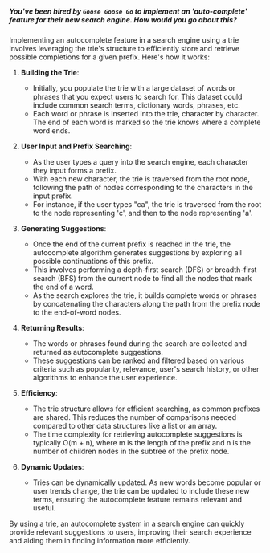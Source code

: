




##### You've been hired by `Goose Goose Go` to implement an 'auto-complete' feature for their new search engine. How would you go about this? 

Implementing an autocomplete feature in a search engine using a trie involves leveraging the trie's structure to efficiently store and retrieve possible completions for a given prefix. Here's how it works:

1. **Building the Trie**:
   - Initially, you populate the trie with a large dataset of words or phrases that you expect users to search for. This dataset could include common search terms, dictionary words, phrases, etc.
   - Each word or phrase is inserted into the trie, character by character. The end of each word is marked so the trie knows where a complete word ends.

2. **User Input and Prefix Searching**:
   - As the user types a query into the search engine, each character they input forms a prefix.
   - With each new character, the trie is traversed from the root node, following the path of nodes corresponding to the characters in the input prefix.
   - For instance, if the user types "ca", the trie is traversed from the root to the node representing 'c', and then to the node representing 'a'.

3. **Generating Suggestions**:
   - Once the end of the current prefix is reached in the trie, the autocomplete algorithm generates suggestions by exploring all possible continuations of this prefix.
   - This involves performing a depth-first search (DFS) or breadth-first search (BFS) from the current node to find all the nodes that mark the end of a word.
   - As the search explores the trie, it builds complete words or phrases by concatenating the characters along the path from the prefix node to the end-of-word nodes.

4. **Returning Results**:
   - The words or phrases found during the search are collected and returned as autocomplete suggestions.
   - These suggestions can be ranked and filtered based on various criteria such as popularity, relevance, user's search history, or other algorithms to enhance the user experience.

5. **Efficiency**:
   - The trie structure allows for efficient searching, as common prefixes are shared. This reduces the number of comparisons needed compared to other data structures like a list or an array.
   - The time complexity for retrieving autocomplete suggestions is typically O(m + n), where m is the length of the prefix and n is the number of children nodes in the subtree of the prefix node.

6. **Dynamic Updates**:
   - Tries can be dynamically updated. As new words become popular or user trends change, the trie can be updated to include these new terms, ensuring the autocomplete feature remains relevant and useful.

By using a trie, an autocomplete system in a search engine can quickly provide relevant suggestions to users, improving their search experience and aiding them in finding information more efficiently.